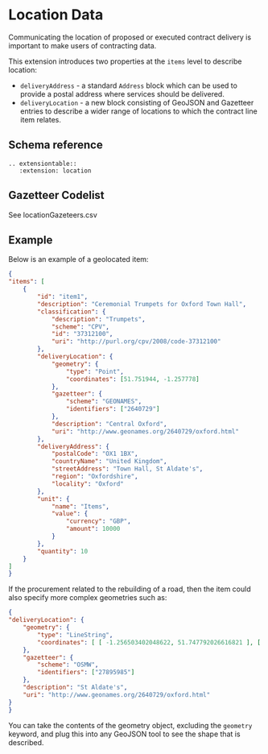 # Location Data

Communicating the location of proposed or executed contract delivery is important to make users of contracting data.

This extension introduces two properties at the ```items``` level to describe location:

* ```deliveryAddress``` - a standard ```Address``` block which can be used to provide a postal address where services should be delivered.
* ```deliveryLocation``` - a new block consisting of GeoJSON and Gazetteer entries to describe a wider range of locations to which the contract line item relates.

## Schema reference

```eval_rst
.. extensiontable::
   :extension: location
```

## Gazetteer Codelist

See locationGazeteers.csv

## Example

Below is an example of a geolocated item:

```json
{
"items": [
    {
        "id": "item1",
        "description": "Ceremonial Trumpets for Oxford Town Hall",
        "classification": {
            "description": "Trumpets",
            "scheme": "CPV",
            "id": "37312100",
            "uri": "http://purl.org/cpv/2008/code-37312100"
        },
        "deliveryLocation": {
            "geometry": {
                "type": "Point",
                "coordinates": [51.751944, -1.257778]
            },
            "gazetteer": {
                "scheme": "GEONAMES",
                "identifiers": ["2640729"]
            },
            "description": "Central Oxford",
            "uri": "http://www.geonames.org/2640729/oxford.html"
        },
        "deliveryAddress": {
            "postalCode": "OX1 1BX",
            "countryName": "United Kingdom",
            "streetAddress": "Town Hall, St Aldate's",
            "region": "Oxfordshire",
            "locality": "Oxford"
        },
        "unit": {
            "name": "Items",
            "value": {
                "currency": "GBP",
                "amount": 10000
            }
        },
        "quantity": 10
    }
]
}
```

If the procurement related to the rebuilding of a road, then the item could also specify more complex geometries such as:

```json
{
"deliveryLocation": {
    "geometry": {
        "type": "LineString",
        "coordinates": [ [ -1.256503402048622, 51.747792026616821 ], [ -1.256477837243949, 51.747500168748303 ], [ -1.256466773131763, 51.747365723021403 ], [ -1.256471969911729, 51.747246699996332 ], [ -1.256481860557471, 51.747182243160943 ], [ -1.256497618535434, 51.747079648666102 ] ]
    },
    "gazetteer": {
        "scheme": "OSMW",
        "identifiers": ["27895985"]
    },
    "description": "St Aldate's",
    "uri": "http://www.geonames.org/2640729/oxford.html"
}
}
```

You can take the contents of the geometry object, excluding the ```geometry``` keyword, and plug this into any GeoJSON tool to see the shape that is described.
